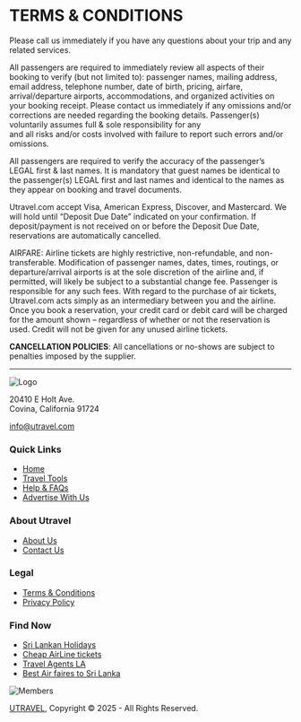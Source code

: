 # TERMS & CONDITIONS

Please call us immediately if you have any questions about your trip and any related services.

All passengers are required to immediately review all aspects of their booking to verify (but not limited to): passenger names, mailing address, email address, telephone number, date of birth, pricing, airfare, arrival/departure airports, accommodations, and organized activities on your booking receipt. Please contact us immediately if any omissions and/or corrections are needed regarding the booking details. Passenger(s) voluntarily assumes full & sole responsibility for any  
and all risks and/or costs involved with failure to report such errors and/or omissions.

All passengers are required to verify the accuracy of the passenger’s LEGAL first & last names. It is mandatory that guest names be identical to the passenger(s) LEGAL first and last names and identical to the names as they appear on booking and travel documents.

Utravel.com accept Visa, American Express, Discover, and Mastercard. We will hold until “Deposit Due Date” indicated on your confirmation. If deposit/payment is not received on or before the Deposit Due Date, reservations are automatically cancelled.

AIRFARE: Airline tickets are highly restrictive, non-refundable, and non-transferable. Modification of passenger names, dates, times, routings, or departure/arrival airports is at the sole discretion of the airline and, if permitted, will likely be subject to a substantial change fee. Passenger is responsible for any such fees. With regard to the purchase of air tickets, Utravel.com acts simply as an intermediary between you and the airline. Once you book a reservation, your credit card or debit card will be charged for the amount shown – regardless of whether or not the reservation is used. Credit will not be given for any unused airline tickets.

**CANCELLATION POLICIES**: All cancellations or no-shows are subject to penalties imposed by the supplier.

---

![Logo](https://utravel.com/assets/images/logo_f.png)

20410 E Holt Ave.  
Covina, California 91724

[info@utravel.com](mailto:info@utravel.com)

### Quick Links

- [Home](https://utravel.com/)
- [Travel Tools](https://utravel.com/index.php/Tools)
- [Help & FAQs](https://utravel.com/index.php/Help-and-FAQs)
- [Advertise With Us](https://utravel.com/index.php/Advertising)

### About Utravel

- [About Us](https://utravel.com/index.php/About-us)
- [Contact Us](https://utravel.com/index.php/Contacts)

### Legal

- [Terms & Conditions](https://utravel.com/index.php/Terms-conditions)
- [Privacy Policy](https://utravel.com/index.php/Privacy-policy)

### Find Now

- [Sri Lankan Holidays](http://utravel.com/index.php/Sri-Lankan-Holidays)
- [Cheap AirLine tickets](http://utravel.com/index.php/Cheap-AirLine-tickets)
- [Travel Agents LA](http://utravel.com/index.php/Travel-Agents-LA)
- [Best Air faires to Sri Lanka](http://utravel.com/index.php/Best-Air-faires-to-Sri-Lanka)

![Members](https://utravel.com/assets/images/members.jpg)

[UTRAVEL](http://www.utravel.com), Copyright © 2025 - All Rights Reserved.
